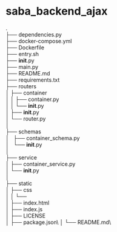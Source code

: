# saba_backend_ajax
.\
├── dependencies.py \
├── docker-compose.yml \
├── Dockerfile\
├── entry.sh\
├── __init__.py\
├── main.py\
├── README.md\
├── requirements.txt\
├── routers\
│   ├── container\
│   │   ├── container.py\
│   │   └── __init__.py\
│   ├── __init__.py\
│   └── router.py\
│\
├── schemas\
│   ├── container_schema.py\
│   └── __init__.py\
│       \
├── service\
│   ├── container_service.py\
│   └── __init__.py\
│   \
├── static\
│   ├── css\
│   │   └── \
│   ├── index.html\
│   ├── index.js\
│   ├── LICENSE\
│   ├── package.json\\
│   └── README.md\
